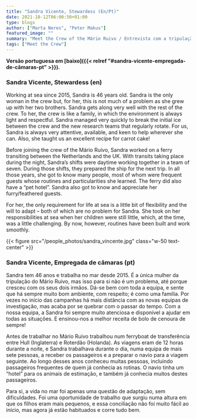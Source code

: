 ```yaml
---
title: "Sandra Vicente, Stewardess (En/Pt)"
date: 2021-10-12T06:00:50+01:00
type: blogs
author: ["Marta Neres", "Peter Makus"]
featured_image: ""
summary: "Meet the Crew of the Mário Ruivo / Entrevista com a tripulação do Mário Ruivo"
tags: ["Meet the Crew"]
---
```


**Versão portuguesa em [baixo]({{< relref "#sandra-vicente-empregada-de-câmaras-pt" >}}).**

### Sandra Vicente, Stewardess (en)

Working at sea since 2015, Sandra is 46 years old. Sandra is the only woman in the crew but, for her, this is not much of a problem as she grew up with her two brothers. Sandra gets along very well with the rest of the crew. To her, the crew is like a family, in which the environment is always light and respectful. Sandra managed very quickly to break the initial ice between the crew and the new research teams that regularly rotate. For us, Sandra is always very attentive, available, and keen to help wherever she can. Also, she taught us an excellent recipe for carrot cake!

Before joining the crew of the Mário Ruivo, Sandra worked on a ferry transiting between the Netherlands and the UK. With transits taking place during the night, Sandra’s shifts were daytime working together in a team of seven. During those shifts, they prepared the ship for the next trip. In all those years, she got to know many people, most of whom were frequent guests whose routines and particularities she learned. The ferry did also have a “pet hotel”. Sandra also got to know and appreciate her furry/feathered guests.

For her, the only requirement for life at sea is a little bit of flexibility and the will to adapt – both of which are no problem for Sandra. She took on her responsibilities at sea when her children were still little, which, at the time, was a little challenging. By now, however, routines have been built and work smoothly.

{{< figure src="/people_photos/sandra_vincente.jpg" class="w-50 text-center" >}}

### Sandra Vicente, Empregada de câmaras (pt)

Sandra tem 46 anos e trabalha no mar desde 2015. É a única mulher da tripulação do Mário Ruivo, mas isso para si não é um problema, até porque cresceu com os seus dois irmãos. Dá-se bem com toda a equipa, e sente que há sempre muito bom ambiente, com respeito; é como uma família. Por vezes no início das campanhas há mais distância com as novas equipas de investigação, mas acaba por se quebrar com o passar do tempo. Com a nossa equipa, a Sandra foi sempre muito atenciosa e disponível a ajudar em todas as situações. E ensinou-nos a melhor receita de bolo de cenoura de sempre!

Antes de trabalhar no Mário Ruivo trabalhou num ferryboat de transferência entre Hull (Inglaterra) e Roterdão (Holanda). As viagens eram de 12 horas durante a noite, e Sandra trabalhava durante o dia, numa equipa de mais sete pessoas, a receber os passageiros e a preparar o navio para a viagem seguinte. Ao longo desses anos conheceu muitas pessoas, incluindo passageiros frequentes de quem já conhecia as rotinas. O navio tinha um “hotel” para os animais de estimação, e também já conhecia muitos destes passageiros.

Para si, a vida no mar foi apenas uma questão de adaptação, sem dificuldades. Foi uma oportunidade de trabalho que surgiu numa altura em que os filhos eram mais pequenos, e essa conciliação não foi muito fácil ao início, mas agora já estão habituados e corre tudo bem.
